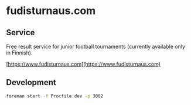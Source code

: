 # fudisturnaus.com

## Service

Free result service for junior football tournaments (currently available only in Finnish).

[https://www.fudisturnaus.com](https://www.fudisturnaus.com)

## Development

```bash
foreman start -f Procfile.dev -p 3002
```

